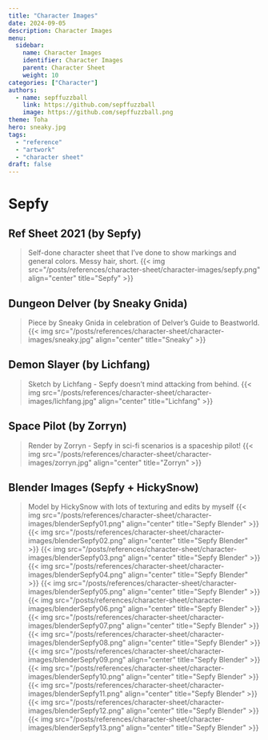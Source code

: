 ```yaml
---
title: "Character Images"
date: 2024-09-05
description: Character Images
menu:
  sidebar:
    name: Character Images
    identifier: Character Images
    parent: Character Sheet
    weight: 10
categories: ["Character"]
authors:
  - name: sepffuzzball
    link: https://github.com/sepffuzzball
    image: https://github.com/sepffuzzball.png
theme: Toha
hero: sneaky.jpg
tags:
  - "reference"
  - "artwork"
  - "character sheet"
draft: false
---
```


# Sepfy

## Ref Sheet 2021 (by Sepfy)
> Self-done character sheet that I’ve done to show markings and general colors. Messy hair, short.
{{< img src="/posts/references/character-sheet/character-images/sepfy.png" align="center" title="Sepfy" >}}

## Dungeon Delver (by Sneaky Gnida)
> Piece by Sneaky Gnida in celebration of Delver’s Guide to Beastworld.
{{< img src="/posts/references/character-sheet/character-images/sneaky.jpg" align="center" title="Sneaky" >}}

## Demon Slayer (by Lichfang)
> Sketch by Lichfang - Sepfy doesn’t mind attacking from behind.
{{< img src="/posts/references/character-sheet/character-images/lichfang.jpg" align="center" title="Lichfang" >}}

## Space Pilot (by Zorryn)
> Render by Zorryn - Sepfy in sci-fi scenarios is a spaceship pilot!
{{< img src="/posts/references/character-sheet/character-images/zorryn.jpg" align="center" title="Zorryn" >}}

## Blender Images (Sepfy + HickySnow)
> Model by HickySnow with lots of texturing and edits by myself
{{< img src="/posts/references/character-sheet/character-images/blenderSepfy01.png" align="center" title="Sepfy Blender" >}}
{{< img src="/posts/references/character-sheet/character-images/blenderSepfy02.png" align="center" title="Sepfy Blender" >}}
{{< img src="/posts/references/character-sheet/character-images/blenderSepfy03.png" align="center" title="Sepfy Blender" >}}
{{< img src="/posts/references/character-sheet/character-images/blenderSepfy04.png" align="center" title="Sepfy Blender" >}}
{{< img src="/posts/references/character-sheet/character-images/blenderSepfy05.png" align="center" title="Sepfy Blender" >}}
{{< img src="/posts/references/character-sheet/character-images/blenderSepfy06.png" align="center" title="Sepfy Blender" >}}
{{< img src="/posts/references/character-sheet/character-images/blenderSepfy07.png" align="center" title="Sepfy Blender" >}}
{{< img src="/posts/references/character-sheet/character-images/blenderSepfy08.png" align="center" title="Sepfy Blender" >}}
{{< img src="/posts/references/character-sheet/character-images/blenderSepfy09.png" align="center" title="Sepfy Blender" >}}
{{< img src="/posts/references/character-sheet/character-images/blenderSepfy10.png" align="center" title="Sepfy Blender" >}}
{{< img src="/posts/references/character-sheet/character-images/blenderSepfy11.png" align="center" title="Sepfy Blender" >}}
{{< img src="/posts/references/character-sheet/character-images/blenderSepfy12.png" align="center" title="Sepfy Blender" >}}
{{< img src="/posts/references/character-sheet/character-images/blenderSepfy13.png" align="center" title="Sepfy Blender" >}}